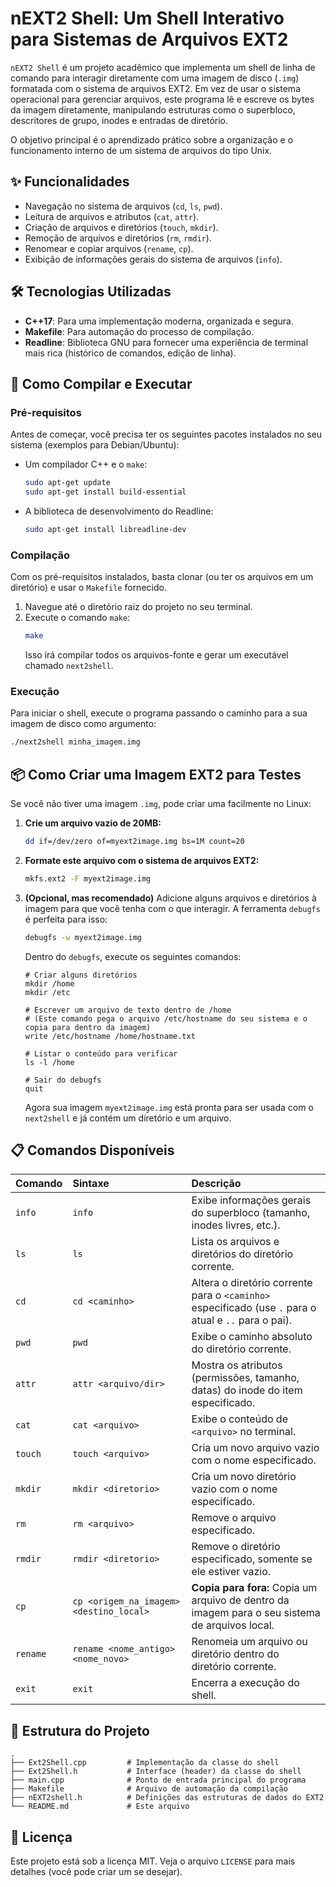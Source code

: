 
# nEXT2 Shell: Um Shell Interativo para Sistemas de Arquivos EXT2

`nEXT2 Shell` é um projeto acadêmico que implementa um shell de linha de comando para interagir diretamente com uma imagem de disco (`.img`) formatada com o sistema de arquivos EXT2. Em vez de usar o sistema operacional para gerenciar arquivos, este programa lê e escreve os bytes da imagem diretamente, manipulando estruturas como o superbloco, descritores de grupo, inodes e entradas de diretório.

O objetivo principal é o aprendizado prático sobre a organização e o funcionamento interno de um sistema de arquivos do tipo Unix.

## ✨ Funcionalidades

  - Navegação no sistema de arquivos (`cd`, `ls`, `pwd`).
  - Leitura de arquivos e atributos (`cat`, `attr`).
  - Criação de arquivos e diretórios (`touch`, `mkdir`).
  - Remoção de arquivos e diretórios (`rm`, `rmdir`).
  - Renomear e copiar arquivos (`rename`, `cp`).
  - Exibição de informações gerais do sistema de arquivos (`info`).

## 🛠️ Tecnologias Utilizadas

  - **C++17**: Para uma implementação moderna, organizada e segura.
  - **Makefile**: Para automação do processo de compilação.
  - **Readline**: Biblioteca GNU para fornecer uma experiência de terminal mais rica (histórico de comandos, edição de linha).

## 🚀 Como Compilar e Executar

### Pré-requisitos

Antes de começar, você precisa ter os seguintes pacotes instalados no seu sistema (exemplos para Debian/Ubuntu):

  - Um compilador C++ e o `make`:
    ```bash
    sudo apt-get update
    sudo apt-get install build-essential
    ```
  - A biblioteca de desenvolvimento do Readline:
    ```bash
    sudo apt-get install libreadline-dev
    ```

### Compilação

Com os pré-requisitos instalados, basta clonar (ou ter os arquivos em um diretório) e usar o `Makefile` fornecido.

1.  Navegue até o diretório raiz do projeto no seu terminal.
2.  Execute o comando `make`:
    ```bash
    make
    ```
    Isso irá compilar todos os arquivos-fonte e gerar um executável chamado `next2shell`.

### Execução

Para iniciar o shell, execute o programa passando o caminho para a sua imagem de disco como argumento:

```bash
./next2shell minha_imagem.img
```

## 📦 Como Criar uma Imagem EXT2 para Testes

Se você não tiver uma imagem `.img`, pode criar uma facilmente no Linux:

1.  **Crie um arquivo vazio de 20MB:**

    ```bash
    dd if=/dev/zero of=myext2image.img bs=1M count=20
    ```

2.  **Formate este arquivo com o sistema de arquivos EXT2:**

    ```bash
    mkfs.ext2 -F myext2image.img
    ```

3.  **(Opcional, mas recomendado)** Adicione alguns arquivos e diretórios à imagem para que você tenha com o que interagir. A ferramenta `debugfs` é perfeita para isso:

    ```bash
    debugfs -w myext2image.img
    ```

    Dentro do `debugfs`, execute os seguintes comandos:

    ```
    # Criar alguns diretórios
    mkdir /home
    mkdir /etc

    # Escrever um arquivo de texto dentro de /home
    # (Este comando pega o arquivo /etc/hostname do seu sistema e o copia para dentro da imagem)
    write /etc/hostname /home/hostname.txt

    # Listar o conteúdo para verificar
    ls -l /home

    # Sair do debugfs
    quit
    ```

    Agora sua imagem `myext2image.img` está pronta para ser usada com o `next2shell` e já contém um diretório e um arquivo.

## 📋 Comandos Disponíveis

| Comando  | Sintaxe                               | Descrição                                                                                                    |
| :------- | :------------------------------------ | :------------------------------------------------------------------------------------------------------------- |
| `info`   | `info`                                | Exibe informações gerais do superbloco (tamanho, inodes livres, etc.).                                         |
| `ls`     | `ls`                                  | Lista os arquivos e diretórios do diretório corrente.                                                          |
| `cd`     | `cd <caminho>`                        | Altera o diretório corrente para o `<caminho>` especificado (use `.` para o atual e `..` para o pai).          |
| `pwd`    | `pwd`                                 | Exibe o caminho absoluto do diretório corrente.                                                                |
| `attr`   | `attr <arquivo/dir>`                  | Mostra os atributos (permissões, tamanho, datas) do inode do item especificado.                                |
| `cat`    | `cat <arquivo>`                       | Exibe o conteúdo de `<arquivo>` no terminal.                                                                   |
| `touch`  | `touch <arquivo>`                     | Cria um novo arquivo vazio com o nome especificado.                                                            |
| `mkdir`  | `mkdir <diretorio>`                   | Cria um novo diretório vazio com o nome especificado.                                                          |
| `rm`     | `rm <arquivo>`                        | Remove o arquivo especificado.                                                                                 |
| `rmdir`  | `rmdir <diretorio>`                   | Remove o diretório especificado, somente se ele estiver vazio.                                                 |
| `cp`     | `cp <origem_na_imagem> <destino_local>` | **Copia para fora:** Copia um arquivo de dentro da imagem para o seu sistema de arquivos local.                |
| `rename` | `rename <nome_antigo> <nome_novo>`    | Renomeia um arquivo ou diretório dentro do diretório corrente.                                                 |
| `exit`   | `exit`                                | Encerra a execução do shell.                                                                                   |

## 📂 Estrutura do Projeto

```
.
├── Ext2Shell.cpp         # Implementação da classe do shell
├── Ext2Shell.h           # Interface (header) da classe do shell
├── main.cpp              # Ponto de entrada principal do programa
├── Makefile              # Arquivo de automação da compilação
├── nEXT2shell.h          # Definições das estruturas de dados do EXT2
└── README.md             # Este arquivo
```

## 📄 Licença

Este projeto está sob a licença MIT. Veja o arquivo `LICENSE` para mais detalhes (você pode criar um se desejar).
